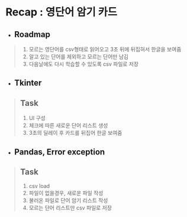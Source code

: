 # Recap : 영단어 암기 카드
- ## Roadmap
> 1. 모르는 영단어를 csv형태로 읽어오고 3초 뒤에 뒤집혀서 한글을 보여줌
> 2. 알고 있는 단어를 제외하고 모르는 단어만 남김
> 3. 다음날에도 다시 학습할 수 있도록 csv 파일로 저장

- ## Tkinter
> ## Task
> 1. UI 구성
> 2. 체크에 따른 새로운 단어 리스트 생성
> 3. 3초의 딜레이 후 카드를 뒤집어 한글 보여줌
- ## Pandas, Error exception
> ## Task
> 1. csv load
> 2. 파일이 없을경우, 새로운 파일 작성
> 3. 불러온 파일로 단어 암기 리스트 작성
> 4. 모르는 단어 리스트만 csv 파일로 저장